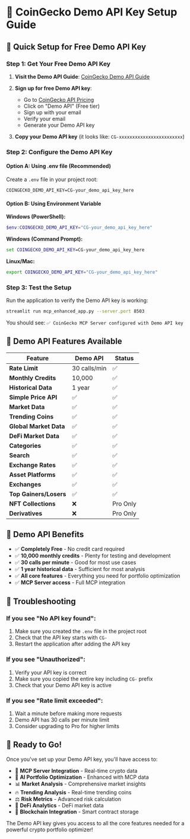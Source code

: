 # 🎯 CoinGecko Demo API Key Setup Guide

## 🚀 Quick Setup for Free Demo API Key

### **Step 1: Get Your Free Demo API Key**

1. **Visit the Demo API Guide**: [CoinGecko Demo API Guide](https://support.coingecko.com/hc/en-us/articles/21880397454233-User-Guide-How-to-sign-up-for-CoinGecko-Demo-API-and-generate-an-API-key)

2. **Sign up for free Demo API key**:
   - Go to [CoinGecko API Pricing](https://www.coingecko.com/en/api/pricing)
   - Click on "Demo API" (Free tier)
   - Sign up with your email
   - Verify your email
   - Generate your Demo API key

3. **Copy your Demo API key** (it looks like: `CG-xxxxxxxxxxxxxxxxxxxxxxxx`)

### **Step 2: Configure the Demo API Key**

#### **Option A: Using .env file (Recommended)**

Create a `.env` file in your project root:

```env
COINGECKO_DEMO_API_KEY=CG-your_demo_api_key_here
```

#### **Option B: Using Environment Variable**

**Windows (PowerShell):**
```powershell
$env:COINGECKO_DEMO_API_KEY="CG-your_demo_api_key_here"
```

**Windows (Command Prompt):**
```cmd
set COINGECKO_DEMO_API_KEY=CG-your_demo_api_key_here
```

**Linux/Mac:**
```bash
export COINGECKO_DEMO_API_KEY="CG-your_demo_api_key_here"
```

### **Step 3: Test the Setup**

Run the application to verify the Demo API key is working:

```bash
streamlit run mcp_enhanced_app.py --server.port 8503
```

You should see: `✅ CoinGecko MCP Server configured with Demo API key`

## 🎯 **Demo API Features Available**

| Feature | Demo API | Status |
|---------|----------|--------|
| **Rate Limit** | 30 calls/min | ✅ |
| **Monthly Credits** | 10,000 | ✅ |
| **Historical Data** | 1 year | ✅ |
| **Simple Price API** | ✅ | ✅ |
| **Market Data** | ✅ | ✅ |
| **Trending Coins** | ✅ | ✅ |
| **Global Market Data** | ✅ | ✅ |
| **DeFi Market Data** | ✅ | ✅ |
| **Categories** | ✅ | ✅ |
| **Search** | ✅ | ✅ |
| **Exchange Rates** | ✅ | ✅ |
| **Asset Platforms** | ✅ | ✅ |
| **Exchanges** | ✅ | ✅ |
| **Top Gainers/Losers** | ✅ | ✅ |
| **NFT Collections** | ❌ | Pro Only |
| **Derivatives** | ❌ | Pro Only |

## 🚀 **Demo API Benefits**

- ✅ **Completely Free** - No credit card required
- ✅ **10,000 monthly credits** - Plenty for testing and development
- ✅ **30 calls per minute** - Good for most use cases
- ✅ **1 year historical data** - Sufficient for most analysis
- ✅ **All core features** - Everything you need for portfolio optimization
- ✅ **MCP Server access** - Full MCP integration

## 🔧 **Troubleshooting**

### **If you see "No API key found":**
1. Make sure you created the `.env` file in the project root
2. Check that the API key starts with `CG-`
3. Restart the application after adding the API key

### **If you see "Unauthorized":**
1. Verify your API key is correct
2. Make sure you copied the entire key including `CG-` prefix
3. Check that your Demo API key is active

### **If you see "Rate limit exceeded":**
1. Wait a minute before making more requests
2. Demo API has 30 calls per minute limit
3. Consider upgrading to Pro for higher limits

## 🎉 **Ready to Go!**

Once you've set up your Demo API key, you'll have access to:

- 🤖 **MCP Server Integration** - Real-time crypto data
- 🎯 **AI Portfolio Optimization** - Enhanced with MCP data
- 📊 **Market Analysis** - Comprehensive market insights
- 🔥 **Trending Analysis** - Real-time trending coins
- ⚖️ **Risk Metrics** - Advanced risk calculation
- 🏦 **DeFi Analytics** - DeFi market data
- 🔗 **Blockchain Integration** - Smart contract storage

The Demo API key gives you access to all the core features needed for a powerful crypto portfolio optimizer! 